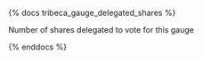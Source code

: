 {% docs tribeca_gauge_delegated_shares %}

Number of shares delegated to vote for this gauge

{% enddocs %}
